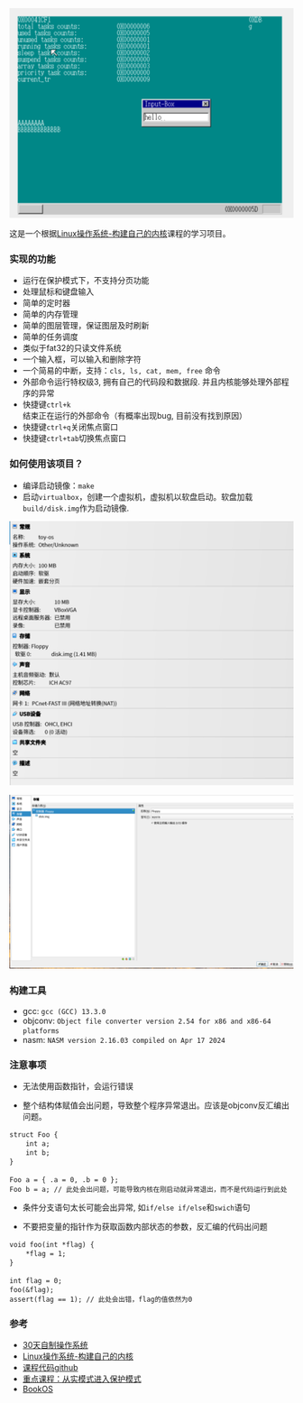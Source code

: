 ![0.png](./screenshot/0.png)

这是一个根据[Linux操作系统-构建自己的内核](https://www.bilibili.com/video/BV1VJ41157wq?spm_id_from=333.788.videopod.episodes&vd_source=da23da82658adda9cbdfd045a9e6daf7)课程的学习项目。

### 实现的功能
- 运行在保护模式下，不支持分页功能
- 处理鼠标和键盘输入
- 简单的定时器
- 简单的内存管理
- 简单的图层管理，保证图层及时刷新
- 简单的任务调度
- 类似于fat32的只读文件系统
- 一个输入框，可以输入和删除字符
- 一个简易的中断，支持：`cls, ls, cat, mem, free` 命令
- 外部命令运行特权级3, 拥有自己的代码段和数据段. 并且内核能够处理外部程序的异常
- 快捷键`ctrl+k`结束正在运行的外部命令（有概率出现bug, 目前没有找到原因）
- 快捷键`ctrl+q`关闭焦点窗口
- 快捷键`ctrl+tab`切换焦点窗口

### 如何使用该项目？
- 编译启动镜像：`make`
- 启动`virtualbox`，创建一个虚拟机，虚拟机以软盘启动。软盘加载`build/disk.img`作为启动镜像.

![1.png](./screenshot/1.png)

![1.png](./screenshot/2.png)

### 构建工具
- gcc: `gcc (GCC) 13.3.0`
- objconv: `Object file converter version 2.54 for x86 and x86-64 platforms`
- nasm: `NASM version 2.16.03 compiled on Apr 17 2024`

### 注意事项
- 无法使用函数指针，会运行错误

- 整个结构体赋值会出问题，导致整个程序异常退出。应该是objconv反汇编出问题。
```
struct Foo {
    int a;
    int b;
}

Foo a = { .a = 0, .b = 0 };
Foo b = a; // 此处会出问题，可能导致内核在刚启动就异常退出，而不是代码运行到此处
```

- 条件分支语句太长可能会出异常, 如`if/else if/else`和`swich`语句

- 不要把变量的指针作为获取函数内部状态的参数，反汇编的代码出问题
```
void foo(int *flag) {
    *flag = 1;
}

int flag = 0;
foo(&flag);
assert(flag == 1); // 此处会出错，flag的值依然为0
```

### 参考
- [30天自制操作系统](https://github.com/oddman2017/haribote)
- [Linux操作系统-构建自己的内核](https://www.bilibili.com/video/BV1VJ41157wq?spm_id_from=333.788.videopod.episodes&vd_source=da23da82658adda9cbdfd045a9e6daf7)
- [课程代码github](https://github.com/wycl16514)
- [重点课程：从实模式进入保护模式](https://www.bilibili.com/video/BV1VJ41157wq?spm_id_from=333.788.player.switch&vd_source=da23da82658adda9cbdfd045a9e6daf7&p=5)
- [BookOS](https://github.com/hzcx998/BookOS)
